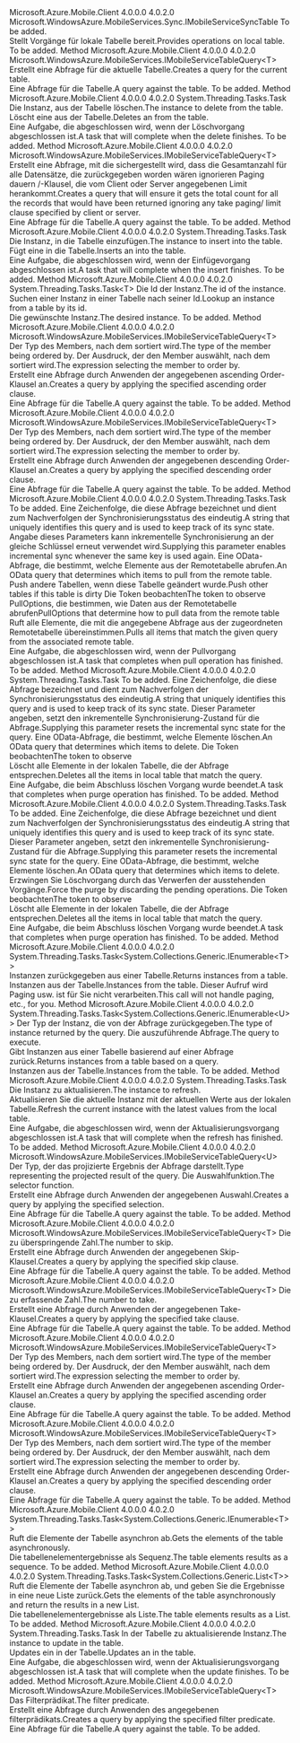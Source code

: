 <Type Name="IMobileServiceSyncTable&lt;T&gt;" FullName="Microsoft.WindowsAzure.MobileServices.Sync.IMobileServiceSyncTable&lt;T&gt;">
  <TypeSignature Language="C#" Value="public interface IMobileServiceSyncTable&lt;T&gt; : Microsoft.WindowsAzure.MobileServices.Sync.IMobileServiceSyncTable" />
  <TypeSignature Language="ILAsm" Value=".class public interface auto ansi abstract IMobileServiceSyncTable`1&lt;T&gt; implements class Microsoft.WindowsAzure.MobileServices.Sync.IMobileServiceSyncTable" />
  <TypeSignature Language="DocId" Value="T:Microsoft.WindowsAzure.MobileServices.Sync.IMobileServiceSyncTable`1" />
  <TypeSignature Language="VB.NET" Value="Public Interface IMobileServiceSyncTable(Of T)&#xA;Implements IMobileServiceSyncTable" />
  <TypeSignature Language="F#" Value="type IMobileServiceSyncTable&lt;'T&gt; = interface&#xA;    interface IMobileServiceSyncTable" />
  <AssemblyInfo>
    <AssemblyName>Microsoft.Azure.Mobile.Client</AssemblyName>
    <AssemblyVersion>4.0.0.0</AssemblyVersion>
    <AssemblyVersion>4.0.2.0</AssemblyVersion>
  </AssemblyInfo>
  <TypeParameters>
    <TypeParameter Name="T" />
  </TypeParameters>
  <Interfaces>
    <Interface>
      <InterfaceName>Microsoft.WindowsAzure.MobileServices.Sync.IMobileServiceSyncTable</InterfaceName>
    </Interface>
  </Interfaces>
  <Docs>
    <typeparam name="T">To be added.</typeparam>
    <summary>
            <span data-ttu-id="520d4-101">Stellt Vorgänge für lokale Tabelle bereit.</span><span class="sxs-lookup"><span data-stu-id="520d4-101">Provides operations on local table.</span></span>
            </summary>
    <remarks>To be added.</remarks>
  </Docs>
  <Members>
    <Member MemberName="CreateQuery">
      <MemberSignature Language="C#" Value="public Microsoft.WindowsAzure.MobileServices.IMobileServiceTableQuery&lt;T&gt; CreateQuery ();" />
      <MemberSignature Language="ILAsm" Value=".method public hidebysig newslot virtual instance class Microsoft.WindowsAzure.MobileServices.IMobileServiceTableQuery`1&lt;!T&gt; CreateQuery() cil managed" />
      <MemberSignature Language="DocId" Value="M:Microsoft.WindowsAzure.MobileServices.Sync.IMobileServiceSyncTable`1.CreateQuery" />
      <MemberSignature Language="VB.NET" Value="Public Function CreateQuery () As IMobileServiceTableQuery(Of T)" />
      <MemberSignature Language="F#" Value="abstract member CreateQuery : unit -&gt; Microsoft.WindowsAzure.MobileServices.IMobileServiceTableQuery&lt;'T&gt;" Usage="iMobileServiceSyncTable.CreateQuery " />
      <MemberType>Method</MemberType>
      <AssemblyInfo>
        <AssemblyName>Microsoft.Azure.Mobile.Client</AssemblyName>
        <AssemblyVersion>4.0.0.0</AssemblyVersion>
        <AssemblyVersion>4.0.2.0</AssemblyVersion>
      </AssemblyInfo>
      <ReturnValue>
        <ReturnType>Microsoft.WindowsAzure.MobileServices.IMobileServiceTableQuery&lt;T&gt;</ReturnType>
      </ReturnValue>
      <Parameters />
      <Docs>
        <summary>
            <span data-ttu-id="520d4-102">Erstellt eine Abfrage für die aktuelle Tabelle.</span><span class="sxs-lookup"><span data-stu-id="520d4-102">Creates a query for the current table.</span></span>
            </summary>
        <returns>
            <span data-ttu-id="520d4-103">Eine Abfrage für die Tabelle.</span><span class="sxs-lookup"><span data-stu-id="520d4-103">A query against the table.</span></span>
            </returns>
        <remarks>To be added.</remarks>
      </Docs>
    </Member>
    <Member MemberName="DeleteAsync">
      <MemberSignature Language="C#" Value="public System.Threading.Tasks.Task DeleteAsync (T instance);" />
      <MemberSignature Language="ILAsm" Value=".method public hidebysig newslot virtual instance class System.Threading.Tasks.Task DeleteAsync(!T instance) cil managed" />
      <MemberSignature Language="DocId" Value="M:Microsoft.WindowsAzure.MobileServices.Sync.IMobileServiceSyncTable`1.DeleteAsync(`0)" />
      <MemberSignature Language="VB.NET" Value="Public Function DeleteAsync (instance As T) As Task" />
      <MemberSignature Language="F#" Value="abstract member DeleteAsync : 'T -&gt; System.Threading.Tasks.Task" Usage="iMobileServiceSyncTable.DeleteAsync instance" />
      <MemberType>Method</MemberType>
      <AssemblyInfo>
        <AssemblyName>Microsoft.Azure.Mobile.Client</AssemblyName>
        <AssemblyVersion>4.0.0.0</AssemblyVersion>
        <AssemblyVersion>4.0.2.0</AssemblyVersion>
      </AssemblyInfo>
      <ReturnValue>
        <ReturnType>System.Threading.Tasks.Task</ReturnType>
      </ReturnValue>
      <Parameters>
        <Parameter Name="instance" Type="T" />
      </Parameters>
      <Docs>
        <param name="instance">
            <span data-ttu-id="520d4-104">Die Instanz, aus der Tabelle löschen.</span><span class="sxs-lookup"><span data-stu-id="520d4-104">The instance to delete from the table.</span></span>
            </param>
        <summary>
            <span data-ttu-id="520d4-105">Löscht eine <paramref name="instance" /> aus der Tabelle.</span><span class="sxs-lookup"><span data-stu-id="520d4-105">Deletes an <paramref name="instance" /> from the table.</span></span>
            </summary>
        <returns>
            <span data-ttu-id="520d4-106">Eine Aufgabe, die abgeschlossen wird, wenn der Löschvorgang abgeschlossen ist.</span><span class="sxs-lookup"><span data-stu-id="520d4-106">A task that will complete when the delete finishes.</span></span>
            </returns>
        <remarks>To be added.</remarks>
      </Docs>
    </Member>
    <Member MemberName="IncludeTotalCount">
      <MemberSignature Language="C#" Value="public Microsoft.WindowsAzure.MobileServices.IMobileServiceTableQuery&lt;T&gt; IncludeTotalCount ();" />
      <MemberSignature Language="ILAsm" Value=".method public hidebysig newslot virtual instance class Microsoft.WindowsAzure.MobileServices.IMobileServiceTableQuery`1&lt;!T&gt; IncludeTotalCount() cil managed" />
      <MemberSignature Language="DocId" Value="M:Microsoft.WindowsAzure.MobileServices.Sync.IMobileServiceSyncTable`1.IncludeTotalCount" />
      <MemberSignature Language="VB.NET" Value="Public Function IncludeTotalCount () As IMobileServiceTableQuery(Of T)" />
      <MemberSignature Language="F#" Value="abstract member IncludeTotalCount : unit -&gt; Microsoft.WindowsAzure.MobileServices.IMobileServiceTableQuery&lt;'T&gt;" Usage="iMobileServiceSyncTable.IncludeTotalCount " />
      <MemberType>Method</MemberType>
      <AssemblyInfo>
        <AssemblyName>Microsoft.Azure.Mobile.Client</AssemblyName>
        <AssemblyVersion>4.0.0.0</AssemblyVersion>
        <AssemblyVersion>4.0.2.0</AssemblyVersion>
      </AssemblyInfo>
      <ReturnValue>
        <ReturnType>Microsoft.WindowsAzure.MobileServices.IMobileServiceTableQuery&lt;T&gt;</ReturnType>
      </ReturnValue>
      <Parameters />
      <Docs>
        <summary>
            <span data-ttu-id="520d4-107">Erstellt eine Abfrage, mit die sichergestellt wird, dass die Gesamtanzahl für alle Datensätze, die zurückgegeben worden wären ignorieren Paging dauern /-Klausel, die vom Client oder Server angegebenen Limit herankommt.</span><span class="sxs-lookup"><span data-stu-id="520d4-107">Creates a query that will ensure it gets the total count for all the records that would have been returned ignoring any take paging/ limit clause specified by client or server.</span></span>
            </summary>
        <returns>
            <span data-ttu-id="520d4-108">Eine Abfrage für die Tabelle.</span><span class="sxs-lookup"><span data-stu-id="520d4-108">A query against the table.</span></span>
            </returns>
        <remarks>To be added.</remarks>
      </Docs>
    </Member>
    <Member MemberName="InsertAsync">
      <MemberSignature Language="C#" Value="public System.Threading.Tasks.Task InsertAsync (T instance);" />
      <MemberSignature Language="ILAsm" Value=".method public hidebysig newslot virtual instance class System.Threading.Tasks.Task InsertAsync(!T instance) cil managed" />
      <MemberSignature Language="DocId" Value="M:Microsoft.WindowsAzure.MobileServices.Sync.IMobileServiceSyncTable`1.InsertAsync(`0)" />
      <MemberSignature Language="VB.NET" Value="Public Function InsertAsync (instance As T) As Task" />
      <MemberSignature Language="F#" Value="abstract member InsertAsync : 'T -&gt; System.Threading.Tasks.Task" Usage="iMobileServiceSyncTable.InsertAsync instance" />
      <MemberType>Method</MemberType>
      <AssemblyInfo>
        <AssemblyName>Microsoft.Azure.Mobile.Client</AssemblyName>
        <AssemblyVersion>4.0.0.0</AssemblyVersion>
        <AssemblyVersion>4.0.2.0</AssemblyVersion>
      </AssemblyInfo>
      <ReturnValue>
        <ReturnType>System.Threading.Tasks.Task</ReturnType>
      </ReturnValue>
      <Parameters>
        <Parameter Name="instance" Type="T" />
      </Parameters>
      <Docs>
        <param name="instance">
            <span data-ttu-id="520d4-109">Die Instanz, in die Tabelle einzufügen.</span><span class="sxs-lookup"><span data-stu-id="520d4-109">The instance to insert into the table.</span></span>
            </param>
        <summary>
            <span data-ttu-id="520d4-110">Fügt eine <paramref name="instance" /> in die Tabelle.</span><span class="sxs-lookup"><span data-stu-id="520d4-110">Inserts an <paramref name="instance" /> into the table.</span></span>
            </summary>
        <returns>
            <span data-ttu-id="520d4-111">Eine Aufgabe, die abgeschlossen wird, wenn der Einfügevorgang abgeschlossen ist.</span><span class="sxs-lookup"><span data-stu-id="520d4-111">A task that will complete when the insert finishes.</span></span>
            </returns>
        <remarks>To be added.</remarks>
      </Docs>
    </Member>
    <Member MemberName="LookupAsync">
      <MemberSignature Language="C#" Value="public System.Threading.Tasks.Task&lt;T&gt; LookupAsync (string id);" />
      <MemberSignature Language="ILAsm" Value=".method public hidebysig newslot virtual instance class System.Threading.Tasks.Task`1&lt;!T&gt; LookupAsync(string id) cil managed" />
      <MemberSignature Language="DocId" Value="M:Microsoft.WindowsAzure.MobileServices.Sync.IMobileServiceSyncTable`1.LookupAsync(System.String)" />
      <MemberSignature Language="VB.NET" Value="Public Function LookupAsync (id As String) As Task(Of T)" />
      <MemberSignature Language="F#" Value="abstract member LookupAsync : string -&gt; System.Threading.Tasks.Task&lt;'T&gt;" Usage="iMobileServiceSyncTable.LookupAsync id" />
      <MemberType>Method</MemberType>
      <AssemblyInfo>
        <AssemblyName>Microsoft.Azure.Mobile.Client</AssemblyName>
        <AssemblyVersion>4.0.0.0</AssemblyVersion>
        <AssemblyVersion>4.0.2.0</AssemblyVersion>
      </AssemblyInfo>
      <ReturnValue>
        <ReturnType>System.Threading.Tasks.Task&lt;T&gt;</ReturnType>
      </ReturnValue>
      <Parameters>
        <Parameter Name="id" Type="System.String" />
      </Parameters>
      <Docs>
        <param name="id">
            <span data-ttu-id="520d4-112">Die Id der Instanz.</span><span class="sxs-lookup"><span data-stu-id="520d4-112">The id of the instance.</span></span>
            </param>
        <summary>
            <span data-ttu-id="520d4-113">Suchen einer Instanz in einer Tabelle nach seiner Id.</span><span class="sxs-lookup"><span data-stu-id="520d4-113">Lookup an instance from a table by its id.</span></span>
            </summary>
        <returns>
            <span data-ttu-id="520d4-114">Die gewünschte Instanz.</span><span class="sxs-lookup"><span data-stu-id="520d4-114">The desired instance.</span></span>
            </returns>
        <remarks>To be added.</remarks>
      </Docs>
    </Member>
    <Member MemberName="OrderBy&lt;TKey&gt;">
      <MemberSignature Language="C#" Value="public Microsoft.WindowsAzure.MobileServices.IMobileServiceTableQuery&lt;T&gt; OrderBy&lt;TKey&gt; (System.Linq.Expressions.Expression&lt;Func&lt;T,TKey&gt;&gt; keySelector);" />
      <MemberSignature Language="ILAsm" Value=".method public hidebysig newslot virtual instance class Microsoft.WindowsAzure.MobileServices.IMobileServiceTableQuery`1&lt;!T&gt; OrderBy&lt;TKey&gt;(class System.Linq.Expressions.Expression`1&lt;class System.Func`2&lt;!T, !!TKey&gt;&gt; keySelector) cil managed" />
      <MemberSignature Language="DocId" Value="M:Microsoft.WindowsAzure.MobileServices.Sync.IMobileServiceSyncTable`1.OrderBy``1(System.Linq.Expressions.Expression{System.Func{`0,``0}})" />
      <MemberSignature Language="VB.NET" Value="Public Function OrderBy(Of TKey) (keySelector As Expression(Of Func(Of T, TKey))) As IMobileServiceTableQuery(Of T)" />
      <MemberSignature Language="F#" Value="abstract member OrderBy : System.Linq.Expressions.Expression&lt;Func&lt;'T, 'Key&gt;&gt; -&gt; Microsoft.WindowsAzure.MobileServices.IMobileServiceTableQuery&lt;'T&gt;" Usage="iMobileServiceSyncTable.OrderBy keySelector" />
      <MemberType>Method</MemberType>
      <AssemblyInfo>
        <AssemblyName>Microsoft.Azure.Mobile.Client</AssemblyName>
        <AssemblyVersion>4.0.0.0</AssemblyVersion>
        <AssemblyVersion>4.0.2.0</AssemblyVersion>
      </AssemblyInfo>
      <ReturnValue>
        <ReturnType>Microsoft.WindowsAzure.MobileServices.IMobileServiceTableQuery&lt;T&gt;</ReturnType>
      </ReturnValue>
      <TypeParameters>
        <TypeParameter Name="TKey" />
      </TypeParameters>
      <Parameters>
        <Parameter Name="keySelector" Type="System.Linq.Expressions.Expression&lt;System.Func&lt;T,TKey&gt;&gt;" />
      </Parameters>
      <Docs>
        <typeparam name="TKey">
            <span data-ttu-id="520d4-115">Der Typ des Members, nach dem sortiert wird.</span><span class="sxs-lookup"><span data-stu-id="520d4-115">The type of the member being ordered by.</span></span>
            </typeparam>
        <param name="keySelector">
            <span data-ttu-id="520d4-116">Der Ausdruck, der den Member auswählt, nach dem sortiert wird.</span><span class="sxs-lookup"><span data-stu-id="520d4-116">The expression selecting the member to order by.</span></span>
            </param>
        <summary>
            <span data-ttu-id="520d4-117">Erstellt eine Abfrage durch Anwenden der angegebenen ascending Order-Klausel an.</span><span class="sxs-lookup"><span data-stu-id="520d4-117">Creates a query by applying the specified ascending order clause.</span></span>
            </summary>
        <returns>
            <span data-ttu-id="520d4-118">Eine Abfrage für die Tabelle.</span><span class="sxs-lookup"><span data-stu-id="520d4-118">A query against the table.</span></span>
            </returns>
        <remarks>To be added.</remarks>
      </Docs>
    </Member>
    <Member MemberName="OrderByDescending&lt;TKey&gt;">
      <MemberSignature Language="C#" Value="public Microsoft.WindowsAzure.MobileServices.IMobileServiceTableQuery&lt;T&gt; OrderByDescending&lt;TKey&gt; (System.Linq.Expressions.Expression&lt;Func&lt;T,TKey&gt;&gt; keySelector);" />
      <MemberSignature Language="ILAsm" Value=".method public hidebysig newslot virtual instance class Microsoft.WindowsAzure.MobileServices.IMobileServiceTableQuery`1&lt;!T&gt; OrderByDescending&lt;TKey&gt;(class System.Linq.Expressions.Expression`1&lt;class System.Func`2&lt;!T, !!TKey&gt;&gt; keySelector) cil managed" />
      <MemberSignature Language="DocId" Value="M:Microsoft.WindowsAzure.MobileServices.Sync.IMobileServiceSyncTable`1.OrderByDescending``1(System.Linq.Expressions.Expression{System.Func{`0,``0}})" />
      <MemberSignature Language="VB.NET" Value="Public Function OrderByDescending(Of TKey) (keySelector As Expression(Of Func(Of T, TKey))) As IMobileServiceTableQuery(Of T)" />
      <MemberSignature Language="F#" Value="abstract member OrderByDescending : System.Linq.Expressions.Expression&lt;Func&lt;'T, 'Key&gt;&gt; -&gt; Microsoft.WindowsAzure.MobileServices.IMobileServiceTableQuery&lt;'T&gt;" Usage="iMobileServiceSyncTable.OrderByDescending keySelector" />
      <MemberType>Method</MemberType>
      <AssemblyInfo>
        <AssemblyName>Microsoft.Azure.Mobile.Client</AssemblyName>
        <AssemblyVersion>4.0.0.0</AssemblyVersion>
        <AssemblyVersion>4.0.2.0</AssemblyVersion>
      </AssemblyInfo>
      <ReturnValue>
        <ReturnType>Microsoft.WindowsAzure.MobileServices.IMobileServiceTableQuery&lt;T&gt;</ReturnType>
      </ReturnValue>
      <TypeParameters>
        <TypeParameter Name="TKey" />
      </TypeParameters>
      <Parameters>
        <Parameter Name="keySelector" Type="System.Linq.Expressions.Expression&lt;System.Func&lt;T,TKey&gt;&gt;" />
      </Parameters>
      <Docs>
        <typeparam name="TKey">
            <span data-ttu-id="520d4-119">Der Typ des Members, nach dem sortiert wird.</span><span class="sxs-lookup"><span data-stu-id="520d4-119">The type of the member being ordered by.</span></span>
            </typeparam>
        <param name="keySelector">
            <span data-ttu-id="520d4-120">Der Ausdruck, der den Member auswählt, nach dem sortiert wird.</span><span class="sxs-lookup"><span data-stu-id="520d4-120">The expression selecting the member to order by.</span></span>
            </param>
        <summary>
            <span data-ttu-id="520d4-121">Erstellt eine Abfrage durch Anwenden der angegebenen descending Order-Klausel an.</span><span class="sxs-lookup"><span data-stu-id="520d4-121">Creates a query by applying the specified descending order clause.</span></span>
            </summary>
        <returns>
            <span data-ttu-id="520d4-122">Eine Abfrage für die Tabelle.</span><span class="sxs-lookup"><span data-stu-id="520d4-122">A query against the table.</span></span>
            </returns>
        <remarks>To be added.</remarks>
      </Docs>
    </Member>
    <Member MemberName="PullAsync&lt;U&gt;">
      <MemberSignature Language="C#" Value="public System.Threading.Tasks.Task PullAsync&lt;U&gt; (string queryId, Microsoft.WindowsAzure.MobileServices.IMobileServiceTableQuery&lt;U&gt; query, bool pushOtherTables, System.Threading.CancellationToken cancellationToken, Microsoft.WindowsAzure.MobileServices.Sync.PullOptions pullOptions);" />
      <MemberSignature Language="ILAsm" Value=".method public hidebysig newslot virtual instance class System.Threading.Tasks.Task PullAsync&lt;U&gt;(string queryId, class Microsoft.WindowsAzure.MobileServices.IMobileServiceTableQuery`1&lt;!!U&gt; query, bool pushOtherTables, valuetype System.Threading.CancellationToken cancellationToken, class Microsoft.WindowsAzure.MobileServices.Sync.PullOptions pullOptions) cil managed" />
      <MemberSignature Language="DocId" Value="M:Microsoft.WindowsAzure.MobileServices.Sync.IMobileServiceSyncTable`1.PullAsync``1(System.String,Microsoft.WindowsAzure.MobileServices.IMobileServiceTableQuery{``0},System.Boolean,System.Threading.CancellationToken,Microsoft.WindowsAzure.MobileServices.Sync.PullOptions)" />
      <MemberSignature Language="F#" Value="abstract member PullAsync : string * Microsoft.WindowsAzure.MobileServices.IMobileServiceTableQuery&lt;'U&gt; * bool * System.Threading.CancellationToken * Microsoft.WindowsAzure.MobileServices.Sync.PullOptions -&gt; System.Threading.Tasks.Task" Usage="iMobileServiceSyncTable.PullAsync (queryId, query, pushOtherTables, cancellationToken, pullOptions)" />
      <MemberType>Method</MemberType>
      <AssemblyInfo>
        <AssemblyName>Microsoft.Azure.Mobile.Client</AssemblyName>
        <AssemblyVersion>4.0.0.0</AssemblyVersion>
        <AssemblyVersion>4.0.2.0</AssemblyVersion>
      </AssemblyInfo>
      <ReturnValue>
        <ReturnType>System.Threading.Tasks.Task</ReturnType>
      </ReturnValue>
      <TypeParameters>
        <TypeParameter Name="U" />
      </TypeParameters>
      <Parameters>
        <Parameter Name="queryId" Type="System.String" />
        <Parameter Name="query" Type="Microsoft.WindowsAzure.MobileServices.IMobileServiceTableQuery&lt;U&gt;" />
        <Parameter Name="pushOtherTables" Type="System.Boolean" />
        <Parameter Name="cancellationToken" Type="System.Threading.CancellationToken" />
        <Parameter Name="pullOptions" Type="Microsoft.WindowsAzure.MobileServices.Sync.PullOptions" />
      </Parameters>
      <Docs>
        <typeparam name="U">To be added.</typeparam>
        <param name="queryId">
            <span data-ttu-id="520d4-123">Eine Zeichenfolge, die diese Abfrage bezeichnet und dient zum Nachverfolgen der Synchronisierungsstatus des eindeutig.</span><span class="sxs-lookup"><span data-stu-id="520d4-123">A string that uniquely identifies this query and is used to keep track of its sync state.</span></span> <span data-ttu-id="520d4-124">Angabe dieses Parameters kann inkrementelle Synchronisierung an der gleiche Schlüssel erneut verwendet wird.</span><span class="sxs-lookup"><span data-stu-id="520d4-124">Supplying this parameter enables incremental sync whenever the same key is used again.</span></span>
            </param>
        <param name="query">
            <span data-ttu-id="520d4-125">Eine OData-Abfrage, die bestimmt, welche Elemente aus der Remotetabelle abrufen.</span><span class="sxs-lookup"><span data-stu-id="520d4-125">An OData query that determines which items to pull from the remote table.</span></span>
            </param>
        <param name="pushOtherTables">
            <span data-ttu-id="520d4-126">Push andere Tabellen, wenn diese Tabelle geändert wurde.</span><span class="sxs-lookup"><span data-stu-id="520d4-126">Push other tables if this table is dirty</span></span>
            </param>
        <param name="cancellationToken"><span data-ttu-id="520d4-127">Die <see cref="T:System.Threading.CancellationToken" /> Token beobachten</span><span class="sxs-lookup"><span data-stu-id="520d4-127">The <see cref="T:System.Threading.CancellationToken" /> token to observe</span></span>
            </param>
        <param name="pullOptions">
            <span data-ttu-id="520d4-128">PullOptions, die bestimmen, wie Daten aus der Remotetabelle abrufen</span><span class="sxs-lookup"><span data-stu-id="520d4-128">PullOptions that determine how to pull data from the remote table</span></span>
            </param>
        <summary>
            <span data-ttu-id="520d4-129">Ruft alle Elemente, die mit die angegebene Abfrage aus der zugeordneten Remotetabelle übereinstimmen.</span><span class="sxs-lookup"><span data-stu-id="520d4-129">Pulls all items that match the given query from the associated remote table.</span></span>
            </summary>
        <returns>
            <span data-ttu-id="520d4-130">Eine Aufgabe, die abgeschlossen wird, wenn der Pullvorgang abgeschlossen ist.</span><span class="sxs-lookup"><span data-stu-id="520d4-130">A task that completes when pull operation has finished.</span></span>
            </returns>
        <remarks>To be added.</remarks>
      </Docs>
    </Member>
    <Member MemberName="PurgeAsync&lt;U&gt;">
      <MemberSignature Language="C#" Value="public System.Threading.Tasks.Task PurgeAsync&lt;U&gt; (string queryId, Microsoft.WindowsAzure.MobileServices.IMobileServiceTableQuery&lt;U&gt; query, System.Threading.CancellationToken cancellationToken);" />
      <MemberSignature Language="ILAsm" Value=".method public hidebysig newslot virtual instance class System.Threading.Tasks.Task PurgeAsync&lt;U&gt;(string queryId, class Microsoft.WindowsAzure.MobileServices.IMobileServiceTableQuery`1&lt;!!U&gt; query, valuetype System.Threading.CancellationToken cancellationToken) cil managed" />
      <MemberSignature Language="DocId" Value="M:Microsoft.WindowsAzure.MobileServices.Sync.IMobileServiceSyncTable`1.PurgeAsync``1(System.String,Microsoft.WindowsAzure.MobileServices.IMobileServiceTableQuery{``0},System.Threading.CancellationToken)" />
      <MemberSignature Language="F#" Value="abstract member PurgeAsync : string * Microsoft.WindowsAzure.MobileServices.IMobileServiceTableQuery&lt;'U&gt; * System.Threading.CancellationToken -&gt; System.Threading.Tasks.Task" Usage="iMobileServiceSyncTable.PurgeAsync (queryId, query, cancellationToken)" />
      <MemberType>Method</MemberType>
      <AssemblyInfo>
        <AssemblyName>Microsoft.Azure.Mobile.Client</AssemblyName>
        <AssemblyVersion>4.0.0.0</AssemblyVersion>
        <AssemblyVersion>4.0.2.0</AssemblyVersion>
      </AssemblyInfo>
      <ReturnValue>
        <ReturnType>System.Threading.Tasks.Task</ReturnType>
      </ReturnValue>
      <TypeParameters>
        <TypeParameter Name="U" />
      </TypeParameters>
      <Parameters>
        <Parameter Name="queryId" Type="System.String" />
        <Parameter Name="query" Type="Microsoft.WindowsAzure.MobileServices.IMobileServiceTableQuery&lt;U&gt;" />
        <Parameter Name="cancellationToken" Type="System.Threading.CancellationToken" />
      </Parameters>
      <Docs>
        <typeparam name="U">To be added.</typeparam>
        <param name="queryId">
            <span data-ttu-id="520d4-131">Eine Zeichenfolge, die diese Abfrage bezeichnet und dient zum Nachverfolgen der Synchronisierungsstatus des eindeutig.</span><span class="sxs-lookup"><span data-stu-id="520d4-131">A string that uniquely identifies this query and is used to keep track of its sync state.</span></span> <span data-ttu-id="520d4-132">Dieser Parameter angeben, setzt den inkrementelle Synchronisierung-Zustand für die Abfrage.</span><span class="sxs-lookup"><span data-stu-id="520d4-132">Supplying this parameter resets the incremental sync state for the query.</span></span>
            </param>
        <param name="query"><span data-ttu-id="520d4-133">Eine OData-Abfrage, die bestimmt, welche Elemente löschen.</span><span class="sxs-lookup"><span data-stu-id="520d4-133">An OData query that determines which items to delete.</span></span></param>
        <param name="cancellationToken"><span data-ttu-id="520d4-134">Die <see cref="T:System.Threading.CancellationToken" /> Token beobachten</span><span class="sxs-lookup"><span data-stu-id="520d4-134">The <see cref="T:System.Threading.CancellationToken" /> token to observe</span></span>
            </param>
        <summary>
            <span data-ttu-id="520d4-135">Löscht alle Elemente in der lokalen Tabelle, die der Abfrage entsprechen.</span><span class="sxs-lookup"><span data-stu-id="520d4-135">Deletes all the items in local table that match the query.</span></span>
            </summary>
        <returns><span data-ttu-id="520d4-136">Eine Aufgabe, die beim Abschluss löschen Vorgang wurde beendet.</span><span class="sxs-lookup"><span data-stu-id="520d4-136">A task that completes when purge operation has finished.</span></span></returns>
        <remarks>To be added.</remarks>
      </Docs>
    </Member>
    <Member MemberName="PurgeAsync&lt;U&gt;">
      <MemberSignature Language="C#" Value="public System.Threading.Tasks.Task PurgeAsync&lt;U&gt; (string queryId, Microsoft.WindowsAzure.MobileServices.IMobileServiceTableQuery&lt;U&gt; query, bool force, System.Threading.CancellationToken cancellationToken);" />
      <MemberSignature Language="ILAsm" Value=".method public hidebysig newslot virtual instance class System.Threading.Tasks.Task PurgeAsync&lt;U&gt;(string queryId, class Microsoft.WindowsAzure.MobileServices.IMobileServiceTableQuery`1&lt;!!U&gt; query, bool force, valuetype System.Threading.CancellationToken cancellationToken) cil managed" />
      <MemberSignature Language="DocId" Value="M:Microsoft.WindowsAzure.MobileServices.Sync.IMobileServiceSyncTable`1.PurgeAsync``1(System.String,Microsoft.WindowsAzure.MobileServices.IMobileServiceTableQuery{``0},System.Boolean,System.Threading.CancellationToken)" />
      <MemberSignature Language="F#" Value="abstract member PurgeAsync : string * Microsoft.WindowsAzure.MobileServices.IMobileServiceTableQuery&lt;'U&gt; * bool * System.Threading.CancellationToken -&gt; System.Threading.Tasks.Task" Usage="iMobileServiceSyncTable.PurgeAsync (queryId, query, force, cancellationToken)" />
      <MemberType>Method</MemberType>
      <AssemblyInfo>
        <AssemblyName>Microsoft.Azure.Mobile.Client</AssemblyName>
        <AssemblyVersion>4.0.0.0</AssemblyVersion>
        <AssemblyVersion>4.0.2.0</AssemblyVersion>
      </AssemblyInfo>
      <ReturnValue>
        <ReturnType>System.Threading.Tasks.Task</ReturnType>
      </ReturnValue>
      <TypeParameters>
        <TypeParameter Name="U" />
      </TypeParameters>
      <Parameters>
        <Parameter Name="queryId" Type="System.String" />
        <Parameter Name="query" Type="Microsoft.WindowsAzure.MobileServices.IMobileServiceTableQuery&lt;U&gt;" />
        <Parameter Name="force" Type="System.Boolean" />
        <Parameter Name="cancellationToken" Type="System.Threading.CancellationToken" />
      </Parameters>
      <Docs>
        <typeparam name="U">To be added.</typeparam>
        <param name="queryId">
            <span data-ttu-id="520d4-137">Eine Zeichenfolge, die diese Abfrage bezeichnet und dient zum Nachverfolgen der Synchronisierungsstatus des eindeutig.</span><span class="sxs-lookup"><span data-stu-id="520d4-137">A string that uniquely identifies this query and is used to keep track of its sync state.</span></span> <span data-ttu-id="520d4-138">Dieser Parameter angeben, setzt den inkrementelle Synchronisierung-Zustand für die Abfrage.</span><span class="sxs-lookup"><span data-stu-id="520d4-138">Supplying this parameter resets the incremental sync state for the query.</span></span>
            </param>
        <param name="query"><span data-ttu-id="520d4-139">Eine OData-Abfrage, die bestimmt, welche Elemente löschen.</span><span class="sxs-lookup"><span data-stu-id="520d4-139">An OData query that determines which items to delete.</span></span></param>
        <param name="force"><span data-ttu-id="520d4-140">Erzwingen Sie Löschvorgang durch das Verwerfen der ausstehenden Vorgänge.</span><span class="sxs-lookup"><span data-stu-id="520d4-140">Force the purge by discarding the pending operations.</span></span></param>
        <param name="cancellationToken"><span data-ttu-id="520d4-141">Die <see cref="T:System.Threading.CancellationToken" /> Token beobachten</span><span class="sxs-lookup"><span data-stu-id="520d4-141">The <see cref="T:System.Threading.CancellationToken" /> token to observe</span></span>
            </param>
        <summary>
            <span data-ttu-id="520d4-142">Löscht alle Elemente in der lokalen Tabelle, die der Abfrage entsprechen.</span><span class="sxs-lookup"><span data-stu-id="520d4-142">Deletes all the items in local table that match the query.</span></span>
            </summary>
        <returns><span data-ttu-id="520d4-143">Eine Aufgabe, die beim Abschluss löschen Vorgang wurde beendet.</span><span class="sxs-lookup"><span data-stu-id="520d4-143">A task that completes when purge operation has finished.</span></span></returns>
        <remarks>To be added.</remarks>
      </Docs>
    </Member>
    <Member MemberName="ReadAsync">
      <MemberSignature Language="C#" Value="public System.Threading.Tasks.Task&lt;System.Collections.Generic.IEnumerable&lt;T&gt;&gt; ReadAsync ();" />
      <MemberSignature Language="ILAsm" Value=".method public hidebysig newslot virtual instance class System.Threading.Tasks.Task`1&lt;class System.Collections.Generic.IEnumerable`1&lt;!T&gt;&gt; ReadAsync() cil managed" />
      <MemberSignature Language="DocId" Value="M:Microsoft.WindowsAzure.MobileServices.Sync.IMobileServiceSyncTable`1.ReadAsync" />
      <MemberSignature Language="VB.NET" Value="Public Function ReadAsync () As Task(Of IEnumerable(Of T))" />
      <MemberSignature Language="F#" Value="abstract member ReadAsync : unit -&gt; System.Threading.Tasks.Task&lt;seq&lt;'T&gt;&gt;" Usage="iMobileServiceSyncTable.ReadAsync " />
      <MemberType>Method</MemberType>
      <AssemblyInfo>
        <AssemblyName>Microsoft.Azure.Mobile.Client</AssemblyName>
        <AssemblyVersion>4.0.0.0</AssemblyVersion>
        <AssemblyVersion>4.0.2.0</AssemblyVersion>
      </AssemblyInfo>
      <ReturnValue>
        <ReturnType>System.Threading.Tasks.Task&lt;System.Collections.Generic.IEnumerable&lt;T&gt;&gt;</ReturnType>
      </ReturnValue>
      <Parameters />
      <Docs>
        <summary>
            <span data-ttu-id="520d4-144">Instanzen zurückgegeben aus einer Tabelle.</span><span class="sxs-lookup"><span data-stu-id="520d4-144">Returns instances from a table.</span></span>
            </summary>
        <returns>
            <span data-ttu-id="520d4-145">Instanzen aus der Tabelle.</span><span class="sxs-lookup"><span data-stu-id="520d4-145">Instances from the table.</span></span>
            </returns>
        <remarks>
            <span data-ttu-id="520d4-146">Dieser Aufruf wird Paging usw. ist für Sie nicht verarbeiten.</span><span class="sxs-lookup"><span data-stu-id="520d4-146">This call will not handle paging, etc., for you.</span></span>
            </remarks>
      </Docs>
    </Member>
    <Member MemberName="ReadAsync&lt;U&gt;">
      <MemberSignature Language="C#" Value="public System.Threading.Tasks.Task&lt;System.Collections.Generic.IEnumerable&lt;U&gt;&gt; ReadAsync&lt;U&gt; (Microsoft.WindowsAzure.MobileServices.IMobileServiceTableQuery&lt;U&gt; query);" />
      <MemberSignature Language="ILAsm" Value=".method public hidebysig newslot virtual instance class System.Threading.Tasks.Task`1&lt;class System.Collections.Generic.IEnumerable`1&lt;!!U&gt;&gt; ReadAsync&lt;U&gt;(class Microsoft.WindowsAzure.MobileServices.IMobileServiceTableQuery`1&lt;!!U&gt; query) cil managed" />
      <MemberSignature Language="DocId" Value="M:Microsoft.WindowsAzure.MobileServices.Sync.IMobileServiceSyncTable`1.ReadAsync``1(Microsoft.WindowsAzure.MobileServices.IMobileServiceTableQuery{``0})" />
      <MemberSignature Language="VB.NET" Value="Public Function ReadAsync(Of U) (query As IMobileServiceTableQuery(Of U)) As Task(Of IEnumerable(Of U))" />
      <MemberSignature Language="F#" Value="abstract member ReadAsync : Microsoft.WindowsAzure.MobileServices.IMobileServiceTableQuery&lt;'U&gt; -&gt; System.Threading.Tasks.Task&lt;seq&lt;'U&gt;&gt;" Usage="iMobileServiceSyncTable.ReadAsync query" />
      <MemberType>Method</MemberType>
      <AssemblyInfo>
        <AssemblyName>Microsoft.Azure.Mobile.Client</AssemblyName>
        <AssemblyVersion>4.0.0.0</AssemblyVersion>
        <AssemblyVersion>4.0.2.0</AssemblyVersion>
      </AssemblyInfo>
      <ReturnValue>
        <ReturnType>System.Threading.Tasks.Task&lt;System.Collections.Generic.IEnumerable&lt;U&gt;&gt;</ReturnType>
      </ReturnValue>
      <TypeParameters>
        <TypeParameter Name="U" />
      </TypeParameters>
      <Parameters>
        <Parameter Name="query" Type="Microsoft.WindowsAzure.MobileServices.IMobileServiceTableQuery&lt;U&gt;" />
      </Parameters>
      <Docs>
        <typeparam name="U">
            <span data-ttu-id="520d4-147">Der Typ der Instanz, die von der Abfrage zurückgegeben.</span><span class="sxs-lookup"><span data-stu-id="520d4-147">The type of instance returned by the query.</span></span>
            </typeparam>
        <param name="query">
            <span data-ttu-id="520d4-148">Die auszuführende Abfrage.</span><span class="sxs-lookup"><span data-stu-id="520d4-148">The query to execute.</span></span>
            </param>
        <summary>
            <span data-ttu-id="520d4-149">Gibt Instanzen aus einer Tabelle basierend auf einer Abfrage zurück.</span><span class="sxs-lookup"><span data-stu-id="520d4-149">Returns instances from a table based on a query.</span></span>
            </summary>
        <returns>
            <span data-ttu-id="520d4-150">Instanzen aus der Tabelle.</span><span class="sxs-lookup"><span data-stu-id="520d4-150">Instances from the table.</span></span>
            </returns>
        <remarks>To be added.</remarks>
      </Docs>
    </Member>
    <Member MemberName="RefreshAsync">
      <MemberSignature Language="C#" Value="public System.Threading.Tasks.Task RefreshAsync (T instance);" />
      <MemberSignature Language="ILAsm" Value=".method public hidebysig newslot virtual instance class System.Threading.Tasks.Task RefreshAsync(!T instance) cil managed" />
      <MemberSignature Language="DocId" Value="M:Microsoft.WindowsAzure.MobileServices.Sync.IMobileServiceSyncTable`1.RefreshAsync(`0)" />
      <MemberSignature Language="VB.NET" Value="Public Function RefreshAsync (instance As T) As Task" />
      <MemberSignature Language="F#" Value="abstract member RefreshAsync : 'T -&gt; System.Threading.Tasks.Task" Usage="iMobileServiceSyncTable.RefreshAsync instance" />
      <MemberType>Method</MemberType>
      <AssemblyInfo>
        <AssemblyName>Microsoft.Azure.Mobile.Client</AssemblyName>
        <AssemblyVersion>4.0.0.0</AssemblyVersion>
        <AssemblyVersion>4.0.2.0</AssemblyVersion>
      </AssemblyInfo>
      <ReturnValue>
        <ReturnType>System.Threading.Tasks.Task</ReturnType>
      </ReturnValue>
      <Parameters>
        <Parameter Name="instance" Type="T" />
      </Parameters>
      <Docs>
        <param name="instance">
            <span data-ttu-id="520d4-151">Die Instanz zu aktualisieren.</span><span class="sxs-lookup"><span data-stu-id="520d4-151">The instance to refresh.</span></span>
            </param>
        <summary>
            <span data-ttu-id="520d4-152">Aktualisieren Sie die aktuelle Instanz mit der aktuellen Werte aus der lokalen Tabelle.</span><span class="sxs-lookup"><span data-stu-id="520d4-152">Refresh the current instance with the latest values from the local table.</span></span>
            </summary>
        <returns>
            <span data-ttu-id="520d4-153">Eine Aufgabe, die abgeschlossen wird, wenn der Aktualisierungsvorgang abgeschlossen ist.</span><span class="sxs-lookup"><span data-stu-id="520d4-153">A task that will complete when the refresh has finished.</span></span>
            </returns>
        <remarks>To be added.</remarks>
      </Docs>
    </Member>
    <Member MemberName="Select&lt;U&gt;">
      <MemberSignature Language="C#" Value="public Microsoft.WindowsAzure.MobileServices.IMobileServiceTableQuery&lt;U&gt; Select&lt;U&gt; (System.Linq.Expressions.Expression&lt;Func&lt;T,U&gt;&gt; selector);" />
      <MemberSignature Language="ILAsm" Value=".method public hidebysig newslot virtual instance class Microsoft.WindowsAzure.MobileServices.IMobileServiceTableQuery`1&lt;!!U&gt; Select&lt;U&gt;(class System.Linq.Expressions.Expression`1&lt;class System.Func`2&lt;!T, !!U&gt;&gt; selector) cil managed" />
      <MemberSignature Language="DocId" Value="M:Microsoft.WindowsAzure.MobileServices.Sync.IMobileServiceSyncTable`1.Select``1(System.Linq.Expressions.Expression{System.Func{`0,``0}})" />
      <MemberSignature Language="VB.NET" Value="Public Function Select(Of U) (selector As Expression(Of Func(Of T, U))) As IMobileServiceTableQuery(Of U)" />
      <MemberSignature Language="F#" Value="abstract member Select : System.Linq.Expressions.Expression&lt;Func&lt;'T, 'U&gt;&gt; -&gt; Microsoft.WindowsAzure.MobileServices.IMobileServiceTableQuery&lt;'U&gt;" Usage="iMobileServiceSyncTable.Select selector" />
      <MemberType>Method</MemberType>
      <AssemblyInfo>
        <AssemblyName>Microsoft.Azure.Mobile.Client</AssemblyName>
        <AssemblyVersion>4.0.0.0</AssemblyVersion>
        <AssemblyVersion>4.0.2.0</AssemblyVersion>
      </AssemblyInfo>
      <ReturnValue>
        <ReturnType>Microsoft.WindowsAzure.MobileServices.IMobileServiceTableQuery&lt;U&gt;</ReturnType>
      </ReturnValue>
      <TypeParameters>
        <TypeParameter Name="U" />
      </TypeParameters>
      <Parameters>
        <Parameter Name="selector" Type="System.Linq.Expressions.Expression&lt;System.Func&lt;T,U&gt;&gt;" />
      </Parameters>
      <Docs>
        <typeparam name="U">
            <span data-ttu-id="520d4-154">Der Typ, der das projizierte Ergebnis der Abfrage darstellt.</span><span class="sxs-lookup"><span data-stu-id="520d4-154">Type representing the projected result of the query.</span></span>
            </typeparam>
        <param name="selector">
            <span data-ttu-id="520d4-155">Die Auswahlfunktion.</span><span class="sxs-lookup"><span data-stu-id="520d4-155">The selector function.</span></span>
            </param>
        <summary>
            <span data-ttu-id="520d4-156">Erstellt eine Abfrage durch Anwenden der angegebenen Auswahl.</span><span class="sxs-lookup"><span data-stu-id="520d4-156">Creates a query by applying the specified selection.</span></span>
            </summary>
        <returns>
            <span data-ttu-id="520d4-157">Eine Abfrage für die Tabelle.</span><span class="sxs-lookup"><span data-stu-id="520d4-157">A query against the table.</span></span>
            </returns>
        <remarks>To be added.</remarks>
      </Docs>
    </Member>
    <Member MemberName="Skip">
      <MemberSignature Language="C#" Value="public Microsoft.WindowsAzure.MobileServices.IMobileServiceTableQuery&lt;T&gt; Skip (int count);" />
      <MemberSignature Language="ILAsm" Value=".method public hidebysig newslot virtual instance class Microsoft.WindowsAzure.MobileServices.IMobileServiceTableQuery`1&lt;!T&gt; Skip(int32 count) cil managed" />
      <MemberSignature Language="DocId" Value="M:Microsoft.WindowsAzure.MobileServices.Sync.IMobileServiceSyncTable`1.Skip(System.Int32)" />
      <MemberSignature Language="VB.NET" Value="Public Function Skip (count As Integer) As IMobileServiceTableQuery(Of T)" />
      <MemberSignature Language="F#" Value="abstract member Skip : int -&gt; Microsoft.WindowsAzure.MobileServices.IMobileServiceTableQuery&lt;'T&gt;" Usage="iMobileServiceSyncTable.Skip count" />
      <MemberType>Method</MemberType>
      <AssemblyInfo>
        <AssemblyName>Microsoft.Azure.Mobile.Client</AssemblyName>
        <AssemblyVersion>4.0.0.0</AssemblyVersion>
        <AssemblyVersion>4.0.2.0</AssemblyVersion>
      </AssemblyInfo>
      <ReturnValue>
        <ReturnType>Microsoft.WindowsAzure.MobileServices.IMobileServiceTableQuery&lt;T&gt;</ReturnType>
      </ReturnValue>
      <Parameters>
        <Parameter Name="count" Type="System.Int32" />
      </Parameters>
      <Docs>
        <param name="count">
            <span data-ttu-id="520d4-158">Die zu überspringende Zahl.</span><span class="sxs-lookup"><span data-stu-id="520d4-158">The number to skip.</span></span>
            </param>
        <summary>
            <span data-ttu-id="520d4-159">Erstellt eine Abfrage durch Anwenden der angegebenen Skip-Klausel.</span><span class="sxs-lookup"><span data-stu-id="520d4-159">Creates a query by applying the specified skip clause.</span></span>
            </summary>
        <returns>
            <span data-ttu-id="520d4-160">Eine Abfrage für die Tabelle.</span><span class="sxs-lookup"><span data-stu-id="520d4-160">A query against the table.</span></span>
            </returns>
        <remarks>To be added.</remarks>
      </Docs>
    </Member>
    <Member MemberName="Take">
      <MemberSignature Language="C#" Value="public Microsoft.WindowsAzure.MobileServices.IMobileServiceTableQuery&lt;T&gt; Take (int count);" />
      <MemberSignature Language="ILAsm" Value=".method public hidebysig newslot virtual instance class Microsoft.WindowsAzure.MobileServices.IMobileServiceTableQuery`1&lt;!T&gt; Take(int32 count) cil managed" />
      <MemberSignature Language="DocId" Value="M:Microsoft.WindowsAzure.MobileServices.Sync.IMobileServiceSyncTable`1.Take(System.Int32)" />
      <MemberSignature Language="VB.NET" Value="Public Function Take (count As Integer) As IMobileServiceTableQuery(Of T)" />
      <MemberSignature Language="F#" Value="abstract member Take : int -&gt; Microsoft.WindowsAzure.MobileServices.IMobileServiceTableQuery&lt;'T&gt;" Usage="iMobileServiceSyncTable.Take count" />
      <MemberType>Method</MemberType>
      <AssemblyInfo>
        <AssemblyName>Microsoft.Azure.Mobile.Client</AssemblyName>
        <AssemblyVersion>4.0.0.0</AssemblyVersion>
        <AssemblyVersion>4.0.2.0</AssemblyVersion>
      </AssemblyInfo>
      <ReturnValue>
        <ReturnType>Microsoft.WindowsAzure.MobileServices.IMobileServiceTableQuery&lt;T&gt;</ReturnType>
      </ReturnValue>
      <Parameters>
        <Parameter Name="count" Type="System.Int32" />
      </Parameters>
      <Docs>
        <param name="count">
            <span data-ttu-id="520d4-161">Die zu erfassende Zahl.</span><span class="sxs-lookup"><span data-stu-id="520d4-161">The number to take.</span></span>
            </param>
        <summary>
            <span data-ttu-id="520d4-162">Erstellt eine Abfrage durch Anwenden der angegebenen Take-Klausel.</span><span class="sxs-lookup"><span data-stu-id="520d4-162">Creates a query by applying the specified take clause.</span></span>
            </summary>
        <returns>
            <span data-ttu-id="520d4-163">Eine Abfrage für die Tabelle.</span><span class="sxs-lookup"><span data-stu-id="520d4-163">A query against the table.</span></span>
            </returns>
        <remarks>To be added.</remarks>
      </Docs>
    </Member>
    <Member MemberName="ThenBy&lt;TKey&gt;">
      <MemberSignature Language="C#" Value="public Microsoft.WindowsAzure.MobileServices.IMobileServiceTableQuery&lt;T&gt; ThenBy&lt;TKey&gt; (System.Linq.Expressions.Expression&lt;Func&lt;T,TKey&gt;&gt; keySelector);" />
      <MemberSignature Language="ILAsm" Value=".method public hidebysig newslot virtual instance class Microsoft.WindowsAzure.MobileServices.IMobileServiceTableQuery`1&lt;!T&gt; ThenBy&lt;TKey&gt;(class System.Linq.Expressions.Expression`1&lt;class System.Func`2&lt;!T, !!TKey&gt;&gt; keySelector) cil managed" />
      <MemberSignature Language="DocId" Value="M:Microsoft.WindowsAzure.MobileServices.Sync.IMobileServiceSyncTable`1.ThenBy``1(System.Linq.Expressions.Expression{System.Func{`0,``0}})" />
      <MemberSignature Language="VB.NET" Value="Public Function ThenBy(Of TKey) (keySelector As Expression(Of Func(Of T, TKey))) As IMobileServiceTableQuery(Of T)" />
      <MemberSignature Language="F#" Value="abstract member ThenBy : System.Linq.Expressions.Expression&lt;Func&lt;'T, 'Key&gt;&gt; -&gt; Microsoft.WindowsAzure.MobileServices.IMobileServiceTableQuery&lt;'T&gt;" Usage="iMobileServiceSyncTable.ThenBy keySelector" />
      <MemberType>Method</MemberType>
      <AssemblyInfo>
        <AssemblyName>Microsoft.Azure.Mobile.Client</AssemblyName>
        <AssemblyVersion>4.0.0.0</AssemblyVersion>
        <AssemblyVersion>4.0.2.0</AssemblyVersion>
      </AssemblyInfo>
      <ReturnValue>
        <ReturnType>Microsoft.WindowsAzure.MobileServices.IMobileServiceTableQuery&lt;T&gt;</ReturnType>
      </ReturnValue>
      <TypeParameters>
        <TypeParameter Name="TKey" />
      </TypeParameters>
      <Parameters>
        <Parameter Name="keySelector" Type="System.Linq.Expressions.Expression&lt;System.Func&lt;T,TKey&gt;&gt;" />
      </Parameters>
      <Docs>
        <typeparam name="TKey">
            <span data-ttu-id="520d4-164">Der Typ des Members, nach dem sortiert wird.</span><span class="sxs-lookup"><span data-stu-id="520d4-164">The type of the member being ordered by.</span></span>
            </typeparam>
        <param name="keySelector">
            <span data-ttu-id="520d4-165">Der Ausdruck, der den Member auswählt, nach dem sortiert wird.</span><span class="sxs-lookup"><span data-stu-id="520d4-165">The expression selecting the member to order by.</span></span>
            </param>
        <summary>
            <span data-ttu-id="520d4-166">Erstellt eine Abfrage durch Anwenden der angegebenen ascending Order-Klausel an.</span><span class="sxs-lookup"><span data-stu-id="520d4-166">Creates a query by applying the specified ascending order clause.</span></span>
            </summary>
        <returns>
            <span data-ttu-id="520d4-167">Eine Abfrage für die Tabelle.</span><span class="sxs-lookup"><span data-stu-id="520d4-167">A query against the table.</span></span>
            </returns>
        <remarks>To be added.</remarks>
      </Docs>
    </Member>
    <Member MemberName="ThenByDescending&lt;TKey&gt;">
      <MemberSignature Language="C#" Value="public Microsoft.WindowsAzure.MobileServices.IMobileServiceTableQuery&lt;T&gt; ThenByDescending&lt;TKey&gt; (System.Linq.Expressions.Expression&lt;Func&lt;T,TKey&gt;&gt; keySelector);" />
      <MemberSignature Language="ILAsm" Value=".method public hidebysig newslot virtual instance class Microsoft.WindowsAzure.MobileServices.IMobileServiceTableQuery`1&lt;!T&gt; ThenByDescending&lt;TKey&gt;(class System.Linq.Expressions.Expression`1&lt;class System.Func`2&lt;!T, !!TKey&gt;&gt; keySelector) cil managed" />
      <MemberSignature Language="DocId" Value="M:Microsoft.WindowsAzure.MobileServices.Sync.IMobileServiceSyncTable`1.ThenByDescending``1(System.Linq.Expressions.Expression{System.Func{`0,``0}})" />
      <MemberSignature Language="VB.NET" Value="Public Function ThenByDescending(Of TKey) (keySelector As Expression(Of Func(Of T, TKey))) As IMobileServiceTableQuery(Of T)" />
      <MemberSignature Language="F#" Value="abstract member ThenByDescending : System.Linq.Expressions.Expression&lt;Func&lt;'T, 'Key&gt;&gt; -&gt; Microsoft.WindowsAzure.MobileServices.IMobileServiceTableQuery&lt;'T&gt;" Usage="iMobileServiceSyncTable.ThenByDescending keySelector" />
      <MemberType>Method</MemberType>
      <AssemblyInfo>
        <AssemblyName>Microsoft.Azure.Mobile.Client</AssemblyName>
        <AssemblyVersion>4.0.0.0</AssemblyVersion>
        <AssemblyVersion>4.0.2.0</AssemblyVersion>
      </AssemblyInfo>
      <ReturnValue>
        <ReturnType>Microsoft.WindowsAzure.MobileServices.IMobileServiceTableQuery&lt;T&gt;</ReturnType>
      </ReturnValue>
      <TypeParameters>
        <TypeParameter Name="TKey" />
      </TypeParameters>
      <Parameters>
        <Parameter Name="keySelector" Type="System.Linq.Expressions.Expression&lt;System.Func&lt;T,TKey&gt;&gt;" />
      </Parameters>
      <Docs>
        <typeparam name="TKey">
            <span data-ttu-id="520d4-168">Der Typ des Members, nach dem sortiert wird.</span><span class="sxs-lookup"><span data-stu-id="520d4-168">The type of the member being ordered by.</span></span>
            </typeparam>
        <param name="keySelector">
            <span data-ttu-id="520d4-169">Der Ausdruck, der den Member auswählt, nach dem sortiert wird.</span><span class="sxs-lookup"><span data-stu-id="520d4-169">The expression selecting the member to order by.</span></span>
            </param>
        <summary>
            <span data-ttu-id="520d4-170">Erstellt eine Abfrage durch Anwenden der angegebenen descending Order-Klausel an.</span><span class="sxs-lookup"><span data-stu-id="520d4-170">Creates a query by applying the specified descending order clause.</span></span>
            </summary>
        <returns>
            <span data-ttu-id="520d4-171">Eine Abfrage für die Tabelle.</span><span class="sxs-lookup"><span data-stu-id="520d4-171">A query against the table.</span></span>
            </returns>
        <remarks>To be added.</remarks>
      </Docs>
    </Member>
    <Member MemberName="ToEnumerableAsync">
      <MemberSignature Language="C#" Value="public System.Threading.Tasks.Task&lt;System.Collections.Generic.IEnumerable&lt;T&gt;&gt; ToEnumerableAsync ();" />
      <MemberSignature Language="ILAsm" Value=".method public hidebysig newslot virtual instance class System.Threading.Tasks.Task`1&lt;class System.Collections.Generic.IEnumerable`1&lt;!T&gt;&gt; ToEnumerableAsync() cil managed" />
      <MemberSignature Language="DocId" Value="M:Microsoft.WindowsAzure.MobileServices.Sync.IMobileServiceSyncTable`1.ToEnumerableAsync" />
      <MemberSignature Language="VB.NET" Value="Public Function ToEnumerableAsync () As Task(Of IEnumerable(Of T))" />
      <MemberSignature Language="F#" Value="abstract member ToEnumerableAsync : unit -&gt; System.Threading.Tasks.Task&lt;seq&lt;'T&gt;&gt;" Usage="iMobileServiceSyncTable.ToEnumerableAsync " />
      <MemberType>Method</MemberType>
      <AssemblyInfo>
        <AssemblyName>Microsoft.Azure.Mobile.Client</AssemblyName>
        <AssemblyVersion>4.0.0.0</AssemblyVersion>
        <AssemblyVersion>4.0.2.0</AssemblyVersion>
      </AssemblyInfo>
      <ReturnValue>
        <ReturnType>System.Threading.Tasks.Task&lt;System.Collections.Generic.IEnumerable&lt;T&gt;&gt;</ReturnType>
      </ReturnValue>
      <Parameters />
      <Docs>
        <summary>
            <span data-ttu-id="520d4-172">Ruft die Elemente der Tabelle asynchron ab.</span><span class="sxs-lookup"><span data-stu-id="520d4-172">Gets the elements of the table asynchronously.</span></span>
            </summary>
        <returns>
            <span data-ttu-id="520d4-173">Die tabellenelementergebnisse als Sequenz.</span><span class="sxs-lookup"><span data-stu-id="520d4-173">The table elements results as a sequence.</span></span>
            </returns>
        <remarks>To be added.</remarks>
      </Docs>
    </Member>
    <Member MemberName="ToListAsync">
      <MemberSignature Language="C#" Value="public System.Threading.Tasks.Task&lt;System.Collections.Generic.List&lt;T&gt;&gt; ToListAsync ();" />
      <MemberSignature Language="ILAsm" Value=".method public hidebysig newslot virtual instance class System.Threading.Tasks.Task`1&lt;class System.Collections.Generic.List`1&lt;!T&gt;&gt; ToListAsync() cil managed" />
      <MemberSignature Language="DocId" Value="M:Microsoft.WindowsAzure.MobileServices.Sync.IMobileServiceSyncTable`1.ToListAsync" />
      <MemberSignature Language="VB.NET" Value="Public Function ToListAsync () As Task(Of List(Of T))" />
      <MemberSignature Language="F#" Value="abstract member ToListAsync : unit -&gt; System.Threading.Tasks.Task&lt;System.Collections.Generic.List&lt;'T&gt;&gt;" Usage="iMobileServiceSyncTable.ToListAsync " />
      <MemberType>Method</MemberType>
      <AssemblyInfo>
        <AssemblyName>Microsoft.Azure.Mobile.Client</AssemblyName>
        <AssemblyVersion>4.0.0.0</AssemblyVersion>
        <AssemblyVersion>4.0.2.0</AssemblyVersion>
      </AssemblyInfo>
      <ReturnValue>
        <ReturnType>System.Threading.Tasks.Task&lt;System.Collections.Generic.List&lt;T&gt;&gt;</ReturnType>
      </ReturnValue>
      <Parameters />
      <Docs>
        <summary>
            <span data-ttu-id="520d4-174">Ruft die Elemente der Tabelle asynchron ab, und geben Sie die Ergebnisse in eine neue Liste zurück.</span><span class="sxs-lookup"><span data-stu-id="520d4-174">Gets the elements of the table asynchronously and return the results in a new List.</span></span>
            </summary>
        <returns>
            <span data-ttu-id="520d4-175">Die tabellenelementergebnisse als Liste.</span><span class="sxs-lookup"><span data-stu-id="520d4-175">The table elements results as a List.</span></span>
            </returns>
        <remarks>To be added.</remarks>
      </Docs>
    </Member>
    <Member MemberName="UpdateAsync">
      <MemberSignature Language="C#" Value="public System.Threading.Tasks.Task UpdateAsync (T instance);" />
      <MemberSignature Language="ILAsm" Value=".method public hidebysig newslot virtual instance class System.Threading.Tasks.Task UpdateAsync(!T instance) cil managed" />
      <MemberSignature Language="DocId" Value="M:Microsoft.WindowsAzure.MobileServices.Sync.IMobileServiceSyncTable`1.UpdateAsync(`0)" />
      <MemberSignature Language="VB.NET" Value="Public Function UpdateAsync (instance As T) As Task" />
      <MemberSignature Language="F#" Value="abstract member UpdateAsync : 'T -&gt; System.Threading.Tasks.Task" Usage="iMobileServiceSyncTable.UpdateAsync instance" />
      <MemberType>Method</MemberType>
      <AssemblyInfo>
        <AssemblyName>Microsoft.Azure.Mobile.Client</AssemblyName>
        <AssemblyVersion>4.0.0.0</AssemblyVersion>
        <AssemblyVersion>4.0.2.0</AssemblyVersion>
      </AssemblyInfo>
      <ReturnValue>
        <ReturnType>System.Threading.Tasks.Task</ReturnType>
      </ReturnValue>
      <Parameters>
        <Parameter Name="instance" Type="T" />
      </Parameters>
      <Docs>
        <param name="instance">
            <span data-ttu-id="520d4-176">In der Tabelle zu aktualisierende Instanz.</span><span class="sxs-lookup"><span data-stu-id="520d4-176">The instance to update in the table.</span></span>
            </param>
        <summary>
            <span data-ttu-id="520d4-177">Updates ein <paramref name="instance" /> in der Tabelle.</span><span class="sxs-lookup"><span data-stu-id="520d4-177">Updates an <paramref name="instance" /> in the table.</span></span>
            </summary>
        <returns>
            <span data-ttu-id="520d4-178">Eine Aufgabe, die abgeschlossen wird, wenn der Aktualisierungsvorgang abgeschlossen ist.</span><span class="sxs-lookup"><span data-stu-id="520d4-178">A task that will complete when the update finishes.</span></span>
            </returns>
        <remarks>To be added.</remarks>
      </Docs>
    </Member>
    <Member MemberName="Where">
      <MemberSignature Language="C#" Value="public Microsoft.WindowsAzure.MobileServices.IMobileServiceTableQuery&lt;T&gt; Where (System.Linq.Expressions.Expression&lt;Func&lt;T,bool&gt;&gt; predicate);" />
      <MemberSignature Language="ILAsm" Value=".method public hidebysig newslot virtual instance class Microsoft.WindowsAzure.MobileServices.IMobileServiceTableQuery`1&lt;!T&gt; Where(class System.Linq.Expressions.Expression`1&lt;class System.Func`2&lt;!T, bool&gt;&gt; predicate) cil managed" />
      <MemberSignature Language="DocId" Value="M:Microsoft.WindowsAzure.MobileServices.Sync.IMobileServiceSyncTable`1.Where(System.Linq.Expressions.Expression{System.Func{`0,System.Boolean}})" />
      <MemberSignature Language="VB.NET" Value="Public Function Where (predicate As Expression(Of Func(Of T, Boolean))) As IMobileServiceTableQuery(Of T)" />
      <MemberSignature Language="F#" Value="abstract member Where : System.Linq.Expressions.Expression&lt;Func&lt;'T, bool&gt;&gt; -&gt; Microsoft.WindowsAzure.MobileServices.IMobileServiceTableQuery&lt;'T&gt;" Usage="iMobileServiceSyncTable.Where predicate" />
      <MemberType>Method</MemberType>
      <AssemblyInfo>
        <AssemblyName>Microsoft.Azure.Mobile.Client</AssemblyName>
        <AssemblyVersion>4.0.0.0</AssemblyVersion>
        <AssemblyVersion>4.0.2.0</AssemblyVersion>
      </AssemblyInfo>
      <ReturnValue>
        <ReturnType>Microsoft.WindowsAzure.MobileServices.IMobileServiceTableQuery&lt;T&gt;</ReturnType>
      </ReturnValue>
      <Parameters>
        <Parameter Name="predicate" Type="System.Linq.Expressions.Expression&lt;System.Func&lt;T,System.Boolean&gt;&gt;" />
      </Parameters>
      <Docs>
        <param name="predicate">
            <span data-ttu-id="520d4-179">Das Filterprädikat.</span><span class="sxs-lookup"><span data-stu-id="520d4-179">The filter predicate.</span></span>
            </param>
        <summary>
            <span data-ttu-id="520d4-180">Erstellt eine Abfrage durch Anwenden des angegebenen filterprädikats.</span><span class="sxs-lookup"><span data-stu-id="520d4-180">Creates a query by applying the specified filter predicate.</span></span>
            </summary>
        <returns>
            <span data-ttu-id="520d4-181">Eine Abfrage für die Tabelle.</span><span class="sxs-lookup"><span data-stu-id="520d4-181">A query against the table.</span></span>
            </returns>
        <remarks>To be added.</remarks>
      </Docs>
    </Member>
  </Members>
</Type>
